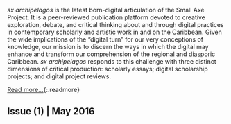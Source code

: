 *sx archipelagos* is the latest born-digital articulation of the Small Axe Project. It is a peer-reviewed publication platform devoted to creative exploration, debate, and critical thinking about and through digital practices in contemporary scholarly and artistic work in and on the Caribbean. Given the wide implications of the “digital turn” for our very conceptions of knowledge, our mission is to discern the ways in which the digital may enhance and transform our comprehension of the regional and diasporic Caribbean. *sx archipelagos* responds to this challenge with three distinct dimensions of critical production: scholarly essays; digital scholarship projects; and digital project reviews.

[Read more...]({{site.baseurl}}/about.html){:.readmore}

## Issue (1) | May 2016

